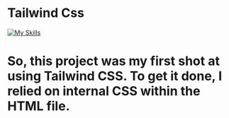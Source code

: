 # Tailwind Css   
[![My Skills](https://skillicons.dev/icons?i=tailwind)](https://skillicons.dev)

# So, this project was my first shot at using Tailwind CSS. To get it done, I relied on internal CSS within the HTML file.
